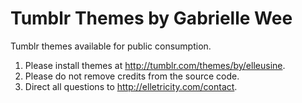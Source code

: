 Tumblr Themes by Gabrielle Wee
======

Tumblr themes available for public consumption.

1. Please install themes at http://tumblr.com/themes/by/elleusine.
2. Please do not remove credits from the source code.
3. Direct all questions to http://elletricity.com/contact.

